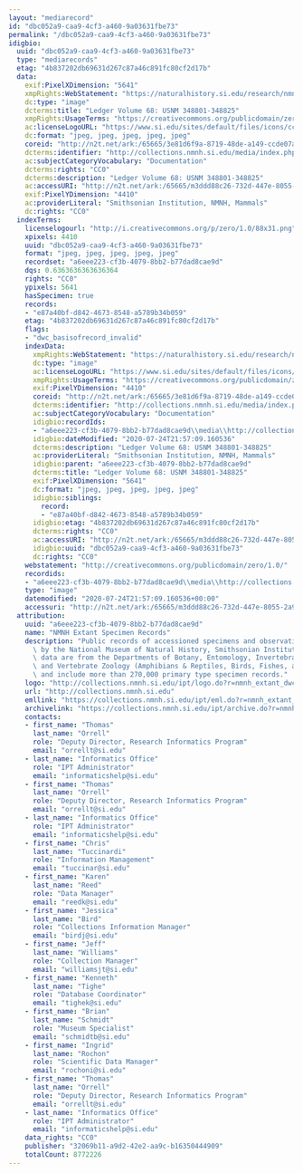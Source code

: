 ```yaml
---
layout: "mediarecord"
id: "dbc052a9-caa9-4cf3-a460-9a03631fbe73"
permalink: "/dbc052a9-caa9-4cf3-a460-9a03631fbe73"
idigbio:
  uuid: "dbc052a9-caa9-4cf3-a460-9a03631fbe73"
  type: "mediarecords"
  etag: "4b837202db69631d267c87a46c891fc80cf2d17b"
  data:
    exif:PixelXDimension: "5641"
    xmpRights:WebStatement: "https://naturalhistory.si.edu/research/nmnh-collections/museum-collections-policies"
    dc:type: "image"
    dcterms:title: "Ledger Volume 68: USNM 348801-348825"
    xmpRights:UsageTerms: "https://creativecommons.org/publicdomain/zero/1.0/"
    ac:licenseLogoURL: "https://www.si.edu/sites/default/files/icons/cc0.svg"
    dc:format: "jpeg, jpeg, jpeg, jpeg, jpeg"
    coreid: "http://n2t.net/ark:/65665/3e81d6f9a-8719-48de-a149-ccde07a048b9"
    dcterms:identifier: "http://collections.nmnh.si.edu/media/index.php?irn=14534385"
    ac:subjectCategoryVocabulary: "Documentation"
    dcterms:rights: "CC0"
    dcterms:description: "Ledger Volume 68: USNM 348801-348825"
    ac:accessURI: "http://n2t.net/ark:/65665/m3ddd88c26-732d-447e-8055-2a979940b39b"
    exif:PixelYDimension: "4410"
    ac:providerLiteral: "Smithsonian Institution, NMNH, Mammals"
    dc:rights: "CC0"
  indexTerms:
    licenselogourl: "http://i.creativecommons.org/p/zero/1.0/88x31.png"
    xpixels: 4410
    uuid: "dbc052a9-caa9-4cf3-a460-9a03631fbe73"
    format: "jpeg, jpeg, jpeg, jpeg, jpeg"
    recordset: "a6eee223-cf3b-4079-8bb2-b77dad8cae9d"
    dqs: 0.6363636363636364
    rights: "CC0"
    ypixels: 5641
    hasSpecimen: true
    records:
    - "e87a40bf-d842-4673-8548-a5789b34b059"
    etag: "4b837202db69631d267c87a46c891fc80cf2d17b"
    flags:
    - "dwc_basisofrecord_invalid"
    indexData:
      xmpRights:WebStatement: "https://naturalhistory.si.edu/research/nmnh-collections/museum-collections-policies"
      dc:type: "image"
      ac:licenseLogoURL: "https://www.si.edu/sites/default/files/icons/cc0.svg"
      xmpRights:UsageTerms: "https://creativecommons.org/publicdomain/zero/1.0/"
      exif:PixelYDimension: "4410"
      coreid: "http://n2t.net/ark:/65665/3e81d6f9a-8719-48de-a149-ccde07a048b9"
      dcterms:identifier: "http://collections.nmnh.si.edu/media/index.php?irn=14534385"
      ac:subjectCategoryVocabulary: "Documentation"
      idigbio:recordIds:
      - "a6eee223-cf3b-4079-8bb2-b77dad8cae9d\\media\\http://collections.nmnh.si.edu/media/index.php?irn=14534385"
      idigbio:dateModified: "2020-07-24T21:57:09.160536"
      dcterms:description: "Ledger Volume 68: USNM 348801-348825"
      ac:providerLiteral: "Smithsonian Institution, NMNH, Mammals"
      idigbio:parent: "a6eee223-cf3b-4079-8bb2-b77dad8cae9d"
      dcterms:title: "Ledger Volume 68: USNM 348801-348825"
      exif:PixelXDimension: "5641"
      dc:format: "jpeg, jpeg, jpeg, jpeg, jpeg"
      idigbio:siblings:
        record:
        - "e87a40bf-d842-4673-8548-a5789b34b059"
      idigbio:etag: "4b837202db69631d267c87a46c891fc80cf2d17b"
      dcterms:rights: "CC0"
      ac:accessURI: "http://n2t.net/ark:/65665/m3ddd88c26-732d-447e-8055-2a979940b39b"
      idigbio:uuid: "dbc052a9-caa9-4cf3-a460-9a03631fbe73"
      dc:rights: "CC0"
    webstatement: "http://creativecommons.org/publicdomain/zero/1.0/"
    recordids:
    - "a6eee223-cf3b-4079-8bb2-b77dad8cae9d\\media\\http://collections.nmnh.si.edu/media/index.php?irn=14534385"
    type: "image"
    datemodified: "2020-07-24T21:57:09.160536+00:00"
    accessuri: "http://n2t.net/ark:/65665/m3ddd88c26-732d-447e-8055-2a979940b39b"
  attribution:
    uuid: "a6eee223-cf3b-4079-8bb2-b77dad8cae9d"
    name: "NMNH Extant Specimen Records"
    description: "Public records of accessioned specimens and observations curated\
      \ by the National Museum of Natural History, Smithsonian Institution. These\
      \ data are from the Departments of Botany, Entomology, Invertebrate Zoology\
      \ and Vertebrate Zoology (Amphibians & Reptiles, Birds, Fishes, and Mammals)\
      \ and include more than 270,000 primary type specimen records."
    logo: "http://collections.nmnh.si.edu/ipt/logo.do?r=nmnh_extant_dwc-a"
    url: "http://collections.nmnh.si.edu"
    emllink: "https://collections.nmnh.si.edu/ipt/eml.do?r=nmnh_extant_dwc-a"
    archivelink: "https://collections.nmnh.si.edu/ipt/archive.do?r=nmnh_extant_dwc-a"
    contacts:
    - first_name: "Thomas"
      last_name: "Orrell"
      role: "Deputy Director, Research Informatics Program"
      email: "orrellt@si.edu"
    - last_name: "Informatics Office"
      role: "IPT Administrator"
      email: "informaticshelp@si.edu"
    - first_name: "Thomas"
      last_name: "Orrell"
      role: "Deputy Director, Research Informatics Program"
      email: "orrellt@si.edu"
    - last_name: "Informatics Office"
      role: "IPT Administrator"
      email: "informaticshelp@si.edu"
    - first_name: "Chris"
      last_name: "Tuccinardi"
      role: "Information Management"
      email: "tuccinar@si.edu"
    - first_name: "Karen"
      last_name: "Reed"
      role: "Data Manager"
      email: "reedk@si.edu"
    - first_name: "Jessica"
      last_name: "Bird"
      role: "Collections Information Manager"
      email: "birdj@si.edu"
    - first_name: "Jeff"
      last_name: "Williams"
      role: "Collection Manager"
      email: "williamsjt@si.edu"
    - first_name: "Kenneth"
      last_name: "Tighe"
      role: "Database Coordinator"
      email: "tighek@si.edu"
    - first_name: "Brian"
      last_name: "Schmidt"
      role: "Museum Specialist"
      email: "schmidtb@si.edu"
    - first_name: "Ingrid"
      last_name: "Rochon"
      role: "Scientific Data Manager"
      email: "rochoni@si.edu"
    - first_name: "Thomas"
      last_name: "Orrell"
      role: "Deputy Director, Research Informatics Program"
      email: "orrellt@si.edu"
    - last_name: "Informatics Office"
      role: "IPT Administrator"
      email: "informaticshelp@si.edu"
    data_rights: "CC0"
    publisher: "32069b11-a9d2-42e2-aa9c-b16350444909"
    totalCount: 8772226
---
```

